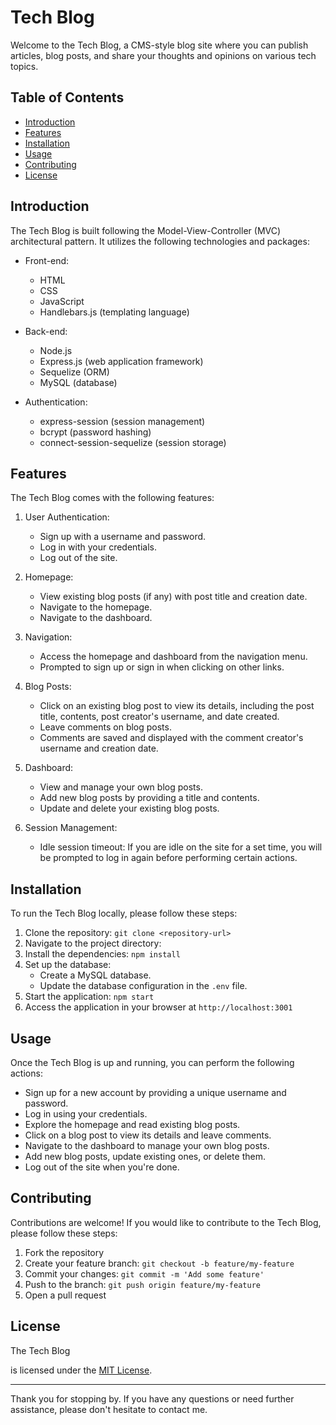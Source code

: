 # Tech Blog

Welcome to the Tech Blog, a CMS-style blog site where you can publish articles, blog posts, and share your thoughts and opinions on various tech topics.

## Table of Contents

- [Introduction](#introduction)
- [Features](#features)
- [Installation](#installation)
- [Usage](#usage)
- [Contributing](#contributing)
- [License](#license)

## Introduction

The Tech Blog is built following the Model-View-Controller (MVC) architectural pattern. It utilizes the following technologies and packages:

- Front-end:
  - HTML
  - CSS
  - JavaScript
  - Handlebars.js (templating language)

- Back-end:
  - Node.js
  - Express.js (web application framework)
  - Sequelize (ORM)
  - MySQL (database)

- Authentication:
  - express-session (session management)
  - bcrypt (password hashing)
  - connect-session-sequelize (session storage)

## Features

The Tech Blog comes with the following features:

1. User Authentication:
   - Sign up with a username and password.
   - Log in with your credentials.
   - Log out of the site.

2. Homepage:
   - View existing blog posts (if any) with post title and creation date.
   - Navigate to the homepage.
   - Navigate to the dashboard.

3. Navigation:
   - Access the homepage and dashboard from the navigation menu.
   - Prompted to sign up or sign in when clicking on other links.

4. Blog Posts:
   - Click on an existing blog post to view its details, including the post title, contents, post creator's username, and date created.
   - Leave comments on blog posts.
   - Comments are saved and displayed with the comment creator's username and creation date.

5. Dashboard:
   - View and manage your own blog posts.
   - Add new blog posts by providing a title and contents.
   - Update and delete your existing blog posts.

6. Session Management:
   - Idle session timeout: If you are idle on the site for a set time, you will be prompted to log in again before performing certain actions.

## Installation

To run the Tech Blog locally, please follow these steps:

1. Clone the repository: `git clone <repository-url>`
2. Navigate to the project directory: 
3. Install the dependencies: `npm install`
4. Set up the database:
   - Create a MySQL database.
   - Update the database configuration in the `.env` file.
5. Start the application: `npm start`
6. Access the application in your browser at `http://localhost:3001`

## Usage

Once the Tech Blog is up and running, you can perform the following actions:

- Sign up for a new account by providing a unique username and password.
- Log in using your credentials.
- Explore the homepage and read existing blog posts.
- Click on a blog post to view its details and leave comments.
- Navigate to the dashboard to manage your own blog posts.
- Add new blog posts, update existing ones, or delete them.
- Log out of the site when you're done.

## Contributing

Contributions are welcome! If you would like to contribute to the Tech Blog, please follow these steps:

1. Fork the repository
2. Create your feature branch: `git checkout -b feature/my-feature`
3. Commit your changes: `git commit -m 'Add some feature'`
4. Push to the branch: `git push origin feature/my-feature`
5. Open a pull request

## License

The Tech Blog

 is licensed under the [MIT License](LICENSE).

---

Thank you for stopping by. If you have any questions or need further assistance, please don't hesitate to contact me.